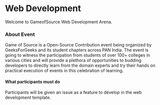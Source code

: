 # Web Development 
Welcome to GameofSource Web Development Arena.
<h3>About Event</h3>
Game of Source is a Open-Source Contribution event being organized by GeeksForGeeks and its student chapters across PAN India. 
The event is going to witness the participation from students of over 100+ colleges in various cities and will provide a plethora of opportunities to budding developers to directly learn from the domain experts and try their hands on practical execution of events in this celebration of learning.

<h4>What participants must do</h4>
Participants will be given an issue as a feature to develop in the web development template.

